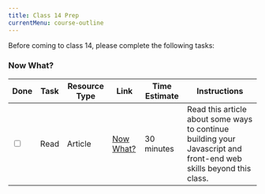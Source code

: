 ```yaml
---
title: Class 14 Prep
currentMenu: course-outline
---
```


Before coming to class 14, please complete the following tasks:

### Now What?

Done | Task | Resource Type | Link | Time Estimate | Instructions
-----|------|---------------|------|---------------|-------------
<input type="checkbox" v-model="checks.p14a" /> | Read | Article | [Now What?](./now-what/) | 30 minutes | Read this article about some ways to continue building your Javascript and front-end web skills beyond this class.

